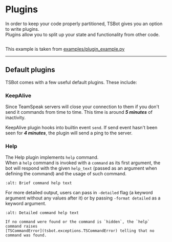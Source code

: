 # Plugins

In order to keep your code properly partitioned, TSBot gives you an option to write plugins.  
Plugins allow you to split up your state and functionality from other code.

```{literalinclude} ../../examples/plugin_example.py

```

This example is taken from [examples/plugin_example.py](https://github.com/0x4aK/TSBot/blob/master/examples/plugin_example.py)

---

## Default plugins

TSBot comes with a few useful default plugins. These include:

### KeepAlive

Since TeamSpeak servers will close your connection to them if you don't send it commands from time to time.
This time is around **_5 minutes_** of inactivity.

KeepAlive plugin hooks into builtin event `send`. If send event hasn't been seen for **_4 minutes_**,
the plugin will send a ping to the server.

### Help

The Help plugin implements `help` command.  
When a `help` command is invoked with a `command` as its first argument, 
the bot will respond with the given `help_text` (passed as an argument when defining the command) 
and the usage of such command.

```{image} ../img/plugins/help-brief.png
:alt: Brief command help text
```

For more detailed output, users can pass in `-detailed` flag (a keyword argument without any values after it) 
or by passing `-format detailed` as a keyword argument.

```{image} ../img/plugins/help-detailed.png
:alt: Detailed command help text
```


```{note}
If no command were found or the command is `hidden`, the `help` command raises
[TSCommandError](tsbot.exceptions.TSCommandError) telling that no command was found.
```
